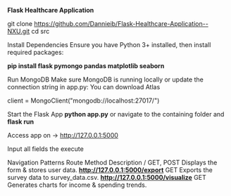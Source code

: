 **Flask Healthcare Application**

git clone https://github.com/Dannieib/Flask-Healthcare-Application--NXU.git
cd src

Install Dependencies
Ensure you have Python 3+ installed, then install required packages:

**pip install flask pymongo pandas matplotlib seaborn**


Run MongoDB
Make sure MongoDB is running locally or update the connection string in app.py: You can download Atlas

client = MongoClient("mongodb://localhost:27017/")


Start the Flask App
**python app.py** or navigate to the containing folder and **flask run**

Access app on -> http://127.0.0.1:5000

Input all fields the execute


Navigation Patterns
Route	Method	Description
/	GET, POST	Displays the form & stores user data.
**http://127.0.0.1:5000/export**	GET	Exports the survey data to survey_data.csv.
**http://127.0.0.1:5000/visualize**	GET	Generates charts for income & spending trends.
